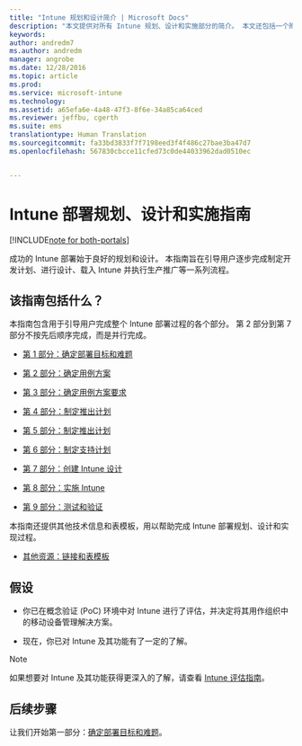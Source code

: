 ```yaml
---
title: "Intune 规划和设计简介 | Microsoft Docs"
description: "本文提供对所有 Intune 规划、设计和实施部分的简介。 本文还包括一个附录，其中包含支持 Intune 规划、设计和实施的其他资源。"
keywords: 
author: andredm7
ms.author: andredm
manager: angrobe
ms.date: 12/28/2016
ms.topic: article
ms.prod: 
ms.service: microsoft-intune
ms.technology: 
ms.assetid: a65efa6e-4a48-47f3-8f6e-34a85ca64ced
ms.reviewer: jeffbu, cgerth
ms.suite: ems
translationtype: Human Translation
ms.sourcegitcommit: fa33bd3833f7f7198eed3f4f486c27bae3ba47d7
ms.openlocfilehash: 567830cbcce11cfed73c0de44033962dad0510ec


---
```


# <a name="intune-deployment-planning-design-and-implementation-guide"></a>Intune 部署规划、设计和实施指南

[!INCLUDE[note for both-portals](../includes/note-for-both-portals.md)]

成功的 Intune 部署始于良好的规划和设计。 本指南旨在引导用户逐步完成制定开发计划、进行设计、载入 Intune 并执行生产推广等一系列流程。

## <a name="whats-included-in-this-guide"></a>该指南包括什么？

本指南包含用于引导用户完成整个 Intune 部署过程的各个部分。 第 2 部分到第 7 部分不按先后顺序完成，而是并行完成。

-   [第 1 部分：确定部署目标和难题](section-1-determine-deployment-goals-objectives-challenges.md)

-   [第 2 部分：确定用例方案](section-2-identify-use-case-scenarios.md)

-   [第 3 部分：确定用例方案要求](section-3-determine-use-case-requirements.md)

-   [第 4 部分：制定推出计划](section-4-develop-a-rollout-plan.md)

-   [第 5 部分：制定推出计划](section-5-develop-a-rollout-communication-plan.md)

-   [第 6 部分：制定支持计划](section-6-develop-a-support-plan.md)

-   [第 7 部分：创建 Intune 设计](section-7-create-an-intune-design.md)

-   [第 8 部分：实施 Intune](section-8-onboarding-process.md)

-   [第 9 部分：测试和验证](section-9-test-and-validation.md)

本指南还提供其他技术信息和表模板，用以帮助完成 Intune 部署规划、设计和实现过程。

-   [其他资源：链接和表模板](additional-resources.md)

## <a name="assumptions"></a>假设

-   你已在概念验证 (PoC) 环境中对 Intune 进行了评估，并决定将其用作组织中的移动设备管理解决方案。

-   现在，你已对 Intune 及其功能有了一定的了解。

>[!NOTE]
> 如果想要对 Intune 及其功能获得更深入的了解，请查看 [Intune 评估指南](https://docs.microsoft.com/intune/understand-explore/sign-up-for-30-day-trial-microsoft-intune)。

## <a name="next-steps"></a>后续步骤

让我们开始第一部分：[确定部署目标和难题](section-1-determine-deployment-goals-objectives-challenges.md)。



<!--HONumber=Dec16_HO5-->


